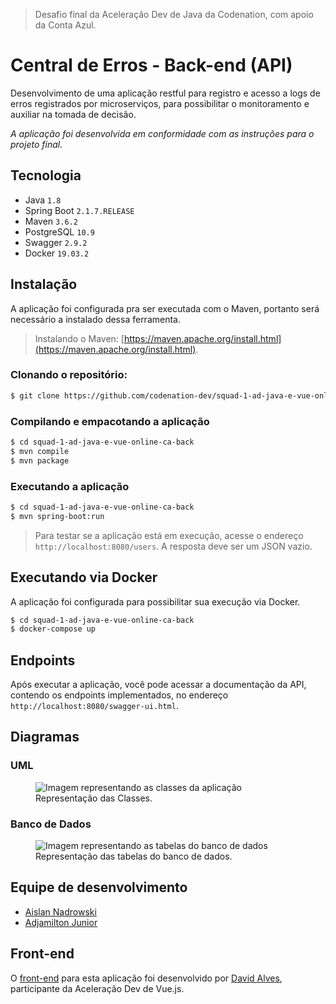 > Desafio final da Aceleração Dev de Java da Codenation, com apoio da Conta Azul.

# Central de Erros - Back-end (API)

Desenvolvimento de uma aplicação restful para registro e acesso a logs de erros registrados por microserviços, para possibilitar o monitoramento e auxiliar na tomada de decisão.

*A aplicação foi desenvolvida em conformidade com as instruções para o projeto final.* 

## Tecnologia

- Java ```1.8```
- Spring Boot ```2.1.7.RELEASE```
- Maven ```3.6.2```
- PostgreSQL ```10.9``` 
- Swagger ```2.9.2```
- Docker ```19.03.2```

## Instalação

A aplicação foi configurada pra ser executada com o Maven, portanto será necessário a instalado dessa ferramenta. 

> Instalando o Maven: [https://maven.apache.org/install.html](https://maven.apache.org/install.html).

### Clonando o repositório:

```bash
$ git clone https://github.com/codenation-dev/squad-1-ad-java-e-vue-online-ca-back.git
```

### Compilando e empacotando a aplicação

```bash
$ cd squad-1-ad-java-e-vue-online-ca-back
$ mvn compile
$ mvn package
```

### Executando a aplicação

```bash
$ cd squad-1-ad-java-e-vue-online-ca-back
$ mvn spring-boot:run
```

> Para testar se a aplicação está em execução, acesse o endereço ```http://localhost:8080/users```. A resposta deve ser um JSON vazio.

## Executando via Docker

A aplicação foi configurada para possibilitar sua execução via Docker.

```bash
$ cd squad-1-ad-java-e-vue-online-ca-back
$ docker-compose up
```

## Endpoints

Após executar a aplicação, você pode acessar a documentação da API, contendo os endpoints implementados, no endereço ```http://localhost:8080/swagger-ui.html```.

## Diagramas

### UML

<figure>
<img src="https://github.com/codenation-dev/squad-1-ad-java-e-vue-online-ca-back/blob/master/assets/uml.png" alt="Imagem representando as classes da aplicação">
<figcaption>Representação das Classes.</figcaption>
</figure>

### Banco de Dados

<figure>
<img src="https://github.com/codenation-dev/squad-1-ad-java-e-vue-online-ca-back/blob/master/assets/db.png" alt="Imagem representando as tabelas do banco de dados">
<figcaption>Representação das tabelas do banco de dados.</figcaption>
</figure>

## Equipe de desenvolvimento

- [Aislan Nadrowski](https://github.com/ANadrowski) 
- [Adjamilton Junior](https://github.com/ajunior)

## Front-end

O [front-end](https://github.com/codenation-dev/squad-1-ad-java-e-vue-online-ca-front) para esta aplicação foi desenvolvido por [David Alves](https://github.com/davidalves1), participante da Aceleração Dev de Vue.js.
